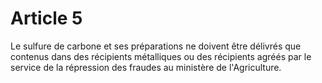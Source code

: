 # Article 5

Le sulfure de carbone et ses préparations ne doivent être délivrés que contenus dans des récipients métalliques ou des récipients agréés par le service de la répression des fraudes au ministère de l'Agriculture.
